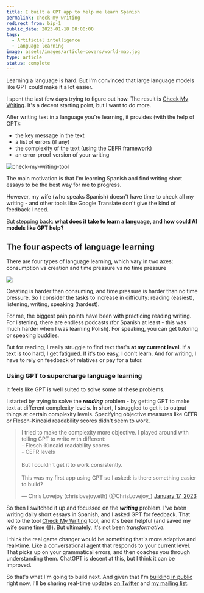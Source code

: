 ```yaml
---
title: I built a GPT app to help me learn Spanish
permalink: check-my-writing
redirect_from: bip-1
public_date: 2023-01-18 00:00:00
tags:
  - Artificial intelligence
  - Language learning
image: assets/images/article-covers/world-map.jpg
type: article
status: complete
---
```

Learning a language is hard. But I'm convinced that large language models like GPT could make it a lot easier.

I spent the last few days trying to figure out how. The result is [Check My Writing](https://CheckMyForeignWriting.com). It's a decent starting point, but I want to do more. 

After writing text in a language you're learning, it provides (with the help of GPT):
- the key message in the text
- a list of errors (if any)
- the complexity of the text (using the CEFR framework)
- an error-proof version of your writing

![check-my-writing-tool](/assets/images/article-images/check-my-writing.gif)

The main motivation is that I'm learning Spanish and find writing short essays to be the best way for me to progress.

However, my wife (who speaks Spanish) doesn't have time to check all my writing - and other tools like Google Translate don't give the kind of feedback I need.

But stepping back: **what does it take to learn a language, and how could AI models like GPT help?**


## The four aspects of language learning
There are four types of language learning, which vary in two axes: consumption vs creation and time pressure vs no time pressure

![](/assets/images/article-images/language-learning-square.png)

Creating is harder than consuming, and time pressure is harder than no time pressure. So I consider the tasks to increase in difficulty: reading (easiest), listening, writing, speaking (hardest).

For me, the biggest pain points have been with practicing reading writing. For listening, there are endless podcasts (for Spanish at least - this was much harder when I was learning Polish). For speaking, you can get tutoring or speaking buddies.

But for reading, I really struggle to find text that's **at my current level**. If a text is too hard, I get fatigued. If it's too easy, I don't learn. And for writing, I have to rely on feedback of relatives or pay for a tutor.


### Using GPT to supercharge language learning
It feels like GPT is well suited to solve some of these problems.

I started by trying to solve the ***reading*** problem - by getting GPT to make text at different complexity levels. In short, I struggled to get it to output things at certain complexity levels. Specifying objective measures like CEFR or Flesch-Kincaid readability scores didn't seem to work.

<blockquote class="twitter-tweet"><p lang="en" dir="ltr">I tried to make the complexity more objective. I played around with telling GPT to write with different:<br>- Flesch-Kincaid readability scores<br>- CEFR levels<br><br>But I couldn&#39;t get it to work consistently.<br><br>This was my first app using GPT so I asked: is there something easier to build?</p>&mdash; Chris Lovejoy (chrislovejoy.eth) (@ChrisLovejoy_) <a href="https://twitter.com/ChrisLovejoy_/status/1615395289455525920?ref_src=twsrc%5Etfw">January 17, 2023</a></blockquote> <script async src="https://platform.twitter.com/widgets.js" charset="utf-8"></script>

So then I switched it up and focussed on the ***writing*** problem. I've been writing daily short essays in Spanish, and I asked GPT for feedback. That led to the tool [Check My Writing](https://CheckMyForeignWriting.com) tool, and it's been helpful (and saved my wife some time 😅). But ultimately, it's not been *transformative*.

I think the real game changer would be something that's more adaptive and real-time. Like a conversational agent that responds to your current level. That picks up on your grammatical errors, and then coaches you through understanding them. ChatGPT is decent at this, but I think it can be improved.

So that's what I'm going to build next. And given that I'm [building in public](public) right now, I'll be sharing real-time updates [on Twitter](https://www.twitter.com/ChrisLovejoy_) and [my mailing list](https://chrislovejoy.substack.com).
